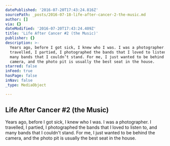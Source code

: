 ```yaml
---
datePublished: '2016-07-20T17:43:24.816Z'
sourcePath: _posts/2016-07-18-life-after-cancer-2-the-music.md
author: []
via: {}
dateModified: '2016-07-20T17:43:24.409Z'
title: 'Life After Cancer #2 (the Music)'
publisher: {}
description: >-
  Years ago, before I got sick, I knew who I was. I was a photographer. I
  travelled, I partied, I photographed the bands that I loved to listen to, and
  many bands that I couldn’t stand. For me, I just wanted to be behind the
  camera, and the photo pit is usually the best seat in the house. 
starred: false
inFeed: true
hasPage: false
inNav: false
_type: MediaObject

---
```

## Life After Cancer \#2 (the Music)

Years ago, before I got sick, I knew who I was. I was a photographer. I travelled, I partied, I photographed the bands that I loved to listen to, and many bands that I couldn't stand. For me, I just wanted to be behind the camera, and the photo pit is usually the best seat in the house.